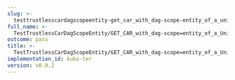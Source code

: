 ```yaml
---
slug: >-
  testtrustlesscardagscopeentity-get_car_with_dag-scope-entity_of_a_unixfs_sharded_directory_(format-car)-header_etag
full_name: >-
  TestTrustlessCarDagScopeEntity/GET_CAR_with_dag-scope=entity_of_a_UnixFS_sharded_directory_(format=car)/Header_Etag
outcome: pass
title: >-
  TestTrustlessCarDagScopeEntity/GET_CAR_with_dag-scope=entity_of_a_UnixFS_sharded_directory_(format=car)/Header_Etag
implementation_id: kubo-ter
version: v0.0.2
---
```



